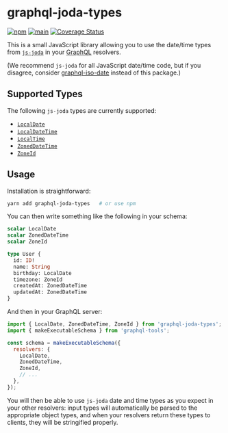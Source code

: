 # graphql-joda-types

[![npm](https://img.shields.io/npm/v/graphql-joda-types.svg)](https://www.npmjs.com/package/graphql-joda-types)
[![main](https://github.com/meetup/graphql-joda-types/actions/workflows/main.yml/badge.svg)](https://github.com/meetup/graphql-joda-types/actions/workflows/main.yml)
[![Coverage Status](https://coveralls.io/repos/github/meetup/graphql-joda-types/badge.svg?branch=master)](https://coveralls.io/github/meetup/graphql-joda-types?branch=master)

This is a small JavaScript library allowing you to use the date/time types from [`js-joda`][js-joda] in your [GraphQL][] resolvers.

(We recommend `js-joda` for all JavaScript date/time code, but if you disagree, consider [graphql-iso-date][] instead of this package.)

## Supported Types

The following `js-joda` types are currently supported:

- [`LocalDate`](https://js-joda.github.io/js-joda/esdoc/class/src/LocalDate.js~LocalDate.html)
- [`LocalDateTime`](https://js-joda.github.io/js-joda/esdoc/class/src/LocalDateTime.js~LocalDateTime.html)
- [`LocalTime`](https://js-joda.github.io/js-joda/esdoc/class/src/LocalTime.js~LocalTime.html)
- [`ZonedDateTime`](https://js-joda.github.io/js-joda/esdoc/class/src/ZonedDateTime.js~ZonedDateTime.html)
- [`ZoneId`](https://js-joda.github.io/js-joda/esdoc/class/src/ZoneId.js~ZoneId.html)

## Usage

Installation is straightforward:

```bash
yarn add graphql-joda-types   # or use npm
```

You can then write something like the following in your schema:

```graphql
scalar LocalDate
scalar ZonedDateTime
scalar ZoneId

type User {
  id: ID!
  name: String
  birthday: LocalDate
  timezone: ZoneId
  createdAt: ZonedDateTime
  updatedAt: ZonedDateTime
}
```

And then in your GraphQL server:

```js
import { LocalDate, ZonedDateTime, ZoneId } from 'graphql-joda-types';
import { makeExecutableSchema } from 'graphql-tools';

const schema = makeExecutableSchema({
  resolvers: {
    LocalDate,
    ZonedDateTime,
    ZoneId,
    // ...
  },
});
```

You will then be able to use `js-joda` date and time types as you expect in your other resolvers: input types will automatically be parsed to the appropriate object types, and when your resolvers return these types to clients, they will be stringified properly.

[js-joda]: https://github.com/js-joda/js-joda
[graphql]: https://graphql.org/
[graphql-iso-date]: https://www.npmjs.com/package/graphql-iso-date
